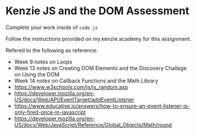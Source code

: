 # Kenzie JS and the DOM Assessment

Complete your work inside of `code.js`

Follow the instructions provided on my.kenzie.academy for this assignment.

Refered to the following as reference:

- Week 9 notes on Loops
- Week 13 notes on Creating DOM Elements and the Discovery Challege on Using the DOM
- Week 14 notes on Callback Functions and the Math Library
- https://www.w3schools.com/js/js_random.asp
- https://developer.mozilla.org/en-US/docs/Web/API/EventTarget/addEventListener
- https://www.educative.io/answers/how-to-ensure-an-event-listener-is-only-fired-once-in-javascript
- https://developer.mozilla.org/en-US/docs/Web/JavaScript/Reference/Global_Objects/Math/round